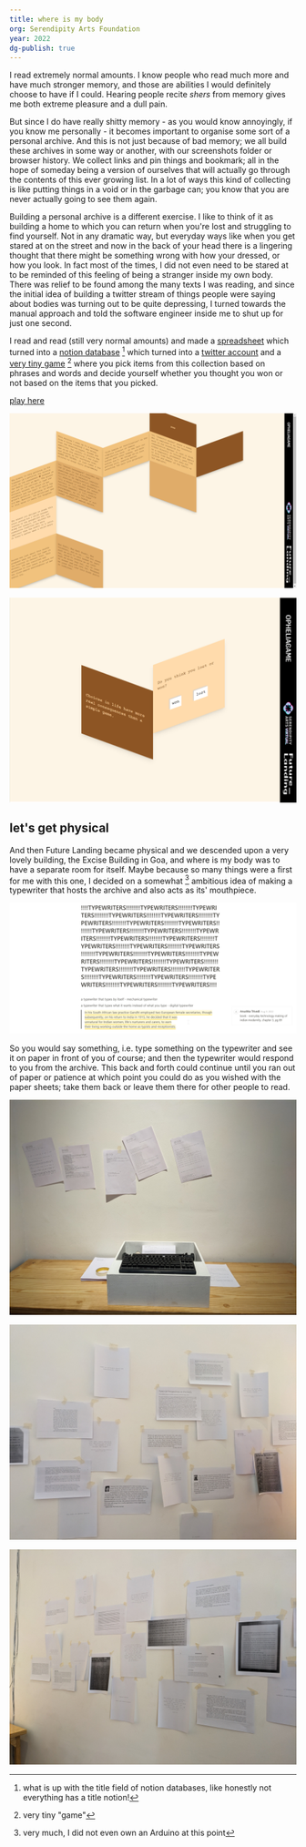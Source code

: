 ```yaml
---
title: where is my body
org: Serendipity Arts Foundation
year: 2022
dg-publish: true
---
```


  
  

I read extremely normal amounts. I know people who read much more and have much stronger memory, and those are abilities I would definitely choose to have if I could. Hearing people recite *shers* from memory gives me both extreme pleasure and a dull pain.

  

But since I do have really shitty memory - as you would know annoyingly, if you know me personally - it becomes important to organise some sort of a personal archive. And this is not just because of bad memory; we all build these archives in some way or another, with our screenshots folder or browser history. We collect links and pin things and bookmark; all in the hope of someday being a version of ourselves that will actually go through the contents of this ever growing list. In a lot of ways this kind of collecting is like putting things in a void or in the garbage can; you know that you are never actually going to see them again.

  

Building a personal archive is a different exercise. I like to think of it as building a home to which you can return when you're lost and struggling to find yourself. Not in any dramatic way, but everyday ways like when you get stared at on the street and now in the back of your head there is a lingering thought that there might be something wrong with how your dressed, or how you look. In fact most of the times, I did not even need to be stared at to be reminded of this feeling of being a stranger inside my own body. There was relief to be found among the many texts I was reading, and since the initial idea of building a twitter stream of things people were saying about bodies was turning out to be quite depressing, I turned towards the manual approach and told the software engineer inside me to shut up for just one second.

  

I read and read (still very normal amounts) and made a [spreadsheet](https://docs.google.com/spreadsheets/d/1JQj7LOJGX4-OtiAO9XfzMXzjNKiW37sA4AQQ-gNmBtQ/edit?usp=sharing) which turned into a [notion database](https://trivedianushka.notion.site/525f09a8c0ed4dcb9ca5765989fd26dd?v=759c0ff359ae4d1d99940c09da5e14d2&pvs=4) [^1] which turned into a [twitter account](https://twitter.com/whereisourbody) and a [very tiny game](https://futurelanding.serendipityartsvirtual.com/opheliagame) [^2] where you pick items from this collection based on phrases and words and decide yourself whether you thought you won or not based on the items that you picked.

  

[play here](https://futurelanding.serendipityartsvirtual.com/opheliagame)

  

![screenshot from future landing](/assets/projects/wimb/futurelanding.serendipityartsvirtual.com_opheliagame.png)

  
  

![screenshsot from future landing of the game end](/assets/projects/wimb/result.png)

  

## let's get physical

  

And then Future Landing became physical and we descended upon a very lovely building, the Excise Building in Goa, and where is my body was to have a separate room for itself. Maybe because so many things were a first for me with this one, I decided on a somewhat [^3] ambitious idea of making a typewriter that hosts the archive and also acts as its' mouthpiece.

  

![screenshot from notion of the process of thinking about physical iteration of WIMB](/assets/projects/wimb/notion-screenshot.png)

  

So you would say something, i.e. type something on the typewriter and see it on paper in front of you of course; and then the typewriter would respond to you from the archive. This back and forth could continue until you ran out of paper or patience at which point you could do as you wished with the paper sheets; take them back or leave them there for other people to read.

  

![picture showing type writer at SAF 2022](/assets/projects/wimb/wimb1.jpg)

  

![where is my body at SAF 2022](/assets/projects/wimb/wimb2.jpg)

  

![where is my body at SAF 2022](/assets/projects/wimb/wimb3.jpg)

  
  
  
  

[^1]: what is up with the title field of notion databases, like honestly not everything has a title notion!

[^2]: very tiny "game"

[^3]: very much, I did not even own an Arduino at this point